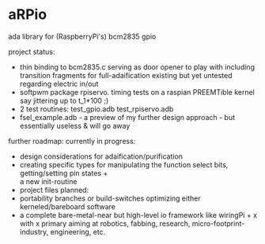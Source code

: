 aRPio
=====

ada library for (RaspberryPi's) bcm2835 gpio

project status:
  - thin binding to bcm2835.c serving as door opener to play with
      including transition fragments for full-adaification
      existing but yet untested regarding electric in/out
  - softpwm package rpiservo. timing tests on a raspian PREEMTible kernel say jittering up to t_1*100 ;)
  - 2 test routines:
    test_gpio.adb 
    test_rpiservo.adb
  - fsel_example.adb - a preview of my further design approach - but essentially useless & will go away

further roadmap:
  currently in progress:
  - design considerations for adaification/purification
  - creating specific types for manipulating the function select bits, getting/setting pin states +  
      a new init-routine
  - project files
  planned:
  - portability branches or build-switches optimizing either kerneled/bareboard software
  - a complete bare-metal-near but high-level io framework like wiringPi + x with x primary aiming at 
      robotics, fabbing, research, micro-footprint-industry, engineering, etc.
